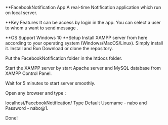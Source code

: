**FacebookNotification App 
A real-time Notification application which run on local server.

**Key Features
It can be access by login in the app.
You can select a user to whom u want to send message .

**OS Support
Windows 10
**Setup
Install XAMPP server from here according to your operating system (Windows/MacOS/Linux).
Simply install it.
Install and Run
Download or clone the repository.

Put the FacebookNotification folder in the htdocs folder.

Start the XAMPP server by start Apache server and MySQL database from XAMPP Control Panel.

Wait for 5 minutes to start server smoothly.

Open any browser and type :

localhost/FacebookNotification/
Type Default Username - nabo and Password - nabo@1.

Done!
